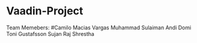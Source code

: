 # Vaadin-Project
Team Memebers:
#Camilo Macias Vargas
Muhammad Sulaiman
Andi Domi 
Toni Gustafsson 
Sujan Raj Shrestha
